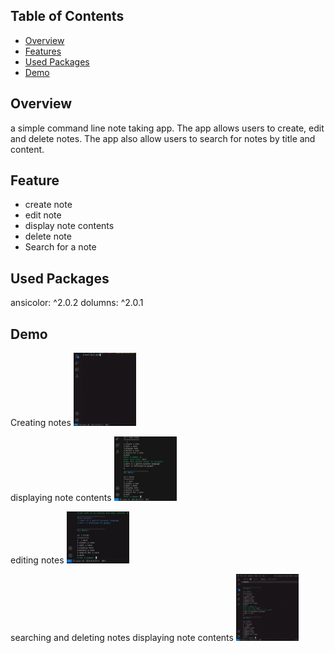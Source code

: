 

## Table of Contents

- [Overview](#overview)
- [Features](#Feature)
- [Used Packages](#Packages-used)
- [Demo](#Demo)


## Overview

 a simple command line note taking app. The app  allows users to create, edit and delete notes. The app  also allow users to search for notes by title and content.

## Feature

- create note
- edit note
- display note contents
- delete note
- Search for a note


## Used Packages
  ansicolor: ^2.0.2
  dolumns: ^2.0.1


## Demo

Creating notes
<img src="readme/add note demo.gif" width="100" alt="add note demo">



displaying note contents
<img src="readme/display note demo.gif" width="100" alt="add note demo">



editing notes
<img src="readme/edit note demo.gif" width="100" alt="add note demo">



searching and deleting notes 
displaying note contents
<img src="readme/search and delete note demo (2).gif" width="100" alt="add note demo">




